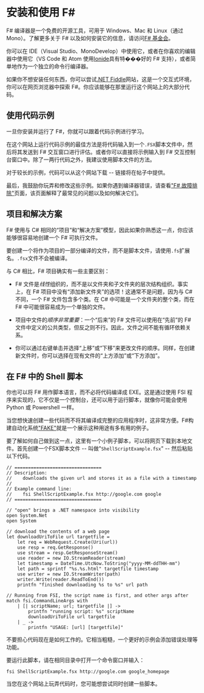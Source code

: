 # 安装和使用 F#

F# 编译器是一个免费的开源工具，可用于 Windows、Mac 和 Linux（通过 Mono）。了解更多关于 F# 以及如何安装它的信息，请访问[F# 基金会](http://fsharp.org/)。

你可以在 IDE（Visual Studio、MonoDevelop）中使用它，或者在你喜欢的编辑器中使用它（VS Code 和 Atom 使用[Ionide](http://ionide.io/)具有特���好的 F# 支持），或者简单地作为一个独立的命令行编译器。

如果你不想安装任何东西，你可以尝试[.NET Fiddle](https://dotnetfiddle.net/)网站，这是一个交互式环境，你可以在网页浏览器中探索 F#。你应该能够在那里运行这个网站上的大部分代码。

## 使用代码示例

一旦你安装并运行了 F#，你就可以跟着代码示例进行学习。

在这个网站上运行代码示例的最佳方法是将代码输入到一个`.FSX`脚本文件中，然后将其发送到 F# 交互窗口进行评估。或者你可以直接将示例输入到 F# 交互控制台窗口中。除了一两行代码之外，我建议使用脚本文件的方法。

对于较长的示例，代码可以从这个网站下载 -- 链接将在帖子中提供。

最后，我鼓励你玩弄和修改这些示例。如果你遇到编译器错误，请查看["F# 故障排除"](index5.html)页面，该页面解释了最常见的问题以及如何解决它们。

## 项目和解决方案

F# 使用与 C# 相同的“项目”和“解决方案”模型，因此如果你熟悉这一点，你应该能够很容易地创建一个 F# 可执行文件。

要创建一个将作为项目的一部分编译的文件，而不是脚本文件，请使用`.fs`扩展名。`.fsx`文件不会被编译。

与 C# 相比，F# 项目确实有一些主要区别：

+   F# 文件是*线性*组织的，而不是以文件夹和子文件夹的层次结构组织。事实上，在 F# 项目中没有“添加新文件夹”的选项！这通常不是问题，因为与 C# 不同，一个 F# 文件包含多个类。在 C# 中可能是一个文件夹的整个类，而在 F# 中可能很容易成为一个单独的文件。

+   项目中文件的*顺序非常重要*：一个“后来”的 F# 文件可以使用在“先前”的 F# 文件中定义的公共类型，但反之则不行。因此，文件之间不能有循环依赖关系。

+   你可以通过右键单击并选择“上移”或“下移”来更改文件的顺序。同样，在创建新文件时，你可以选择在现有文件的“上方添加”或“下方添加”。

## 在 F# 中的 Shell 脚本

你也可以将 F# 用作脚本语言，而不必将代码编译成 EXE。这是通过使用 FSI 程序来实现的，它不仅是一个控制台，还可以用于运行脚本，就像你可能会使用 Python 或 Powershell 一样。

当您想快速创建一些代码而不将其编译成完整的应用程序时，这非常方便。F#构建自动化系统["FAKE"](https://github.com/fsharp/FAKE)就是一个展示这种用途有多有用的例子。

要了解如何自己做到这一点，这里有一个小例子脚本，可以将网页下载到本地文件。首先创建一个FSX脚本文件 -- 叫做"`ShellScriptExample.fsx`" -- 然后粘贴以下代码。

```
// ================================
// Description: 
//    downloads the given url and stores it as a file with a timestamp
//
// Example command line: 
//    fsi ShellScriptExample.fsx http://google.com google
// ================================

// "open" brings a .NET namespace into visibility
open System.Net
open System

// download the contents of a web page
let downloadUriToFile url targetfile =        
    let req = WebRequest.Create(Uri(url)) 
    use resp = req.GetResponse() 
    use stream = resp.GetResponseStream() 
    use reader = new IO.StreamReader(stream) 
    let timestamp = DateTime.UtcNow.ToString("yyyy-MM-ddTHH-mm")
    let path = sprintf "%s.%s.html" targetfile timestamp 
    use writer = new IO.StreamWriter(path) 
    writer.Write(reader.ReadToEnd())
    printfn "finished downloading %s to %s" url path

// Running from FSI, the script name is first, and other args after
match fsi.CommandLineArgs with
    | [| scriptName; url; targetfile |] ->
        printfn "running script: %s" scriptName
        downloadUriToFile url targetfile
    | _ ->
        printfn "USAGE: [url] [targetfile]" 
```

不要担心代码现在是如何工作的。它相当粗糙，一个更好的示例会添加错误处理等功能。

要运行此脚本，请在相同目录中打开一个命令窗口并输入：

```
fsi ShellScriptExample.fsx http://google.com google_homepage 
```

当您在这个网站上玩弄代码时，您可能想尝试同时创建一些脚本。
